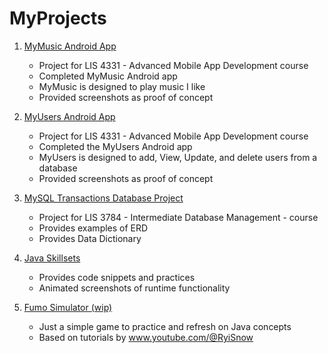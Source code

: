 # MyProjects
1. [MyMusic Android App](MyMusic/README.md "My MyMusic README.md file")
	- Project for LIS 4331 - Advanced Mobile App Development course
	- Completed MyMusic Android app
	- MyMusic is designed to play music I like
	- Provided screenshots as proof of concept
	
2. [MyUsers Android App](MyUsers/README.md "My MyUsers README.md file")
	- Project for LIS 4331 - Advanced Mobile App Development course
	- Completed the MyUsers Android app
	- MyUsers is designed to add, View, Update, and delete users from a database
	- Provided screenshots as proof of concept

3. [MySQL Transactions Database Project](ERD/README.md "MySQL Project 1 README.md file")
	- Project for LIS 3784 - Intermediate Database Management - course
	- Provides examples of ERD
	- Provides Data Dictionary

4. [Java Skillsets](java/README.md "My Java Skillsets README.md file")
	- Provides code snippets and practices 
	- Animated screenshots of runtime functionality

5. [Fumo Simulator (wip)](FumoSimulator/README.md "My Java Skillsets README.md file")
	- Just a simple game to practice and refresh on Java concepts
 	- Based on tutorials by www.youtube.com/@RyiSnow 